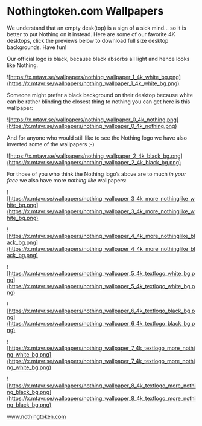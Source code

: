 # Nothingtoken.com Wallpapers

We understand that an empty desk(top) is a sign of a sick mind… so it is better to put Nothing on it instead. Here are some of our favorite 4K desktops, click the previews below to download full size desktop backgrounds. Have fun!

Our official logo is black, because black absorbs all light and hence looks like Nothing.

![https://x.mtavr.se/wallpapers/nothing_wallpaper_1_4k_white_bg.png](https://x.mtavr.se/wallpapers/nothing_wallpaper_1_4k_white_bg.png)

Someone might prefer a black background on their desktop because white can be rather blinding the closest thing to nothing you can get here is this wallpaper:

![https://x.mtavr.se/wallpapers/nothing_wallpaper_0_4k_nothing.png](https://x.mtavr.se/wallpapers/nothing_wallpaper_0_4k_nothing.png)

And for anyone who would still like to see the Nothing logo we have also inverted some of the wallpapers ;-)

![https://x.mtavr.se/wallpapers/nothing_wallpaper_2_4k_black_bg.png](https://x.mtavr.se/wallpapers/nothing_wallpaper_2_4k_black_bg.png)

For those of you who think the Nothing logo’s above are to much *in your face* we also have more *nothing like* wallpapers:

![https://x.mtavr.se/wallpapers/nothing_wallpaper_3_4k_more_nothinglike_white_bg.png](https://x.mtavr.se/wallpapers/nothing_wallpaper_3_4k_more_nothinglike_white_bg.png)

![https://x.mtavr.se/wallpapers/nothing_wallpaper_4_4k_more_nothinglike_black_bg.png](https://x.mtavr.se/wallpapers/nothing_wallpaper_4_4k_more_nothinglike_black_bg.png)

![https://x.mtavr.se/wallpapers/nothing_wallpaper_5_4k_textlogo_white_bg.png](https://x.mtavr.se/wallpapers/nothing_wallpaper_5_4k_textlogo_white_bg.png)

![https://x.mtavr.se/wallpapers/nothing_wallpaper_6_4k_textlogo_black_bg.png](https://x.mtavr.se/wallpapers/nothing_wallpaper_6_4k_textlogo_black_bg.png)

![https://x.mtavr.se/wallpapers/nothing_wallpaper_7_4k_textlogo_more_nothing_white_bg.png](https://x.mtavr.se/wallpapers/nothing_wallpaper_7_4k_textlogo_more_nothing_white_bg.png)

![https://x.mtavr.se/wallpapers/nothing_wallpaper_8_4k_textlogo_more_nothing_black_bg.png](https://x.mtavr.se/wallpapers/nothing_wallpaper_8_4k_textlogo_more_nothing_black_bg.png)

www.nothingtoken.com
